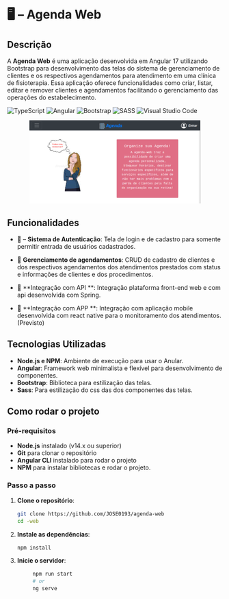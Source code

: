 # 🖥️ – Agenda Web
 
## Descrição
A **Agenda Web** é uma aplicação desenvolvida em Angular 17 utilizando Bootstrap para desenvolvimento das telas do sistema de gerenciamento de clientes e os respectivos agendamentos para atendimento em uma clínica de fisioterapia. Essa aplicação oferece funcionalidades como criar, listar, editar e remover clientes e agendamentos facilitando o gerenciamento das operações do estabelecimento.

![TypeScript](https://img.shields.io/badge/typescript-%23007ACC.svg?style=for-the-badge&logo=typescript&logoColor=white)
![Angular](https://img.shields.io/badge/angular-%23DD0031.svg?style=for-the-badge&logo=angular&logoColor=white)
![Bootstrap](https://img.shields.io/badge/bootstrap-%238511FA.svg?style=for-the-badge&logo=bootstrap&logoColor=white)
![SASS](https://img.shields.io/badge/SASS-hotpink.svg?style=for-the-badge&logo=SASS&logoColor=white)
![Visual Studio Code](https://img.shields.io/badge/Visual%20Studio%20Code-0078d7.svg?style=for-the-badge&logo=visual-studio-code&logoColor=white)

<p align="center">
    <img src="src/assets/img/tela-inicial-agenda.png" alt="Imagem tela inicial" width="400px">
</p>

## Funcionalidades

- 🔐 – **Sistema de Autenticação**: Tela de login e de cadastro para somente permitir entrada de usuários cadastrados.

- 🛒 **Gerenciamento de agendamentos**: CRUD de cadastro de clientes e dos respectivos agendamentos dos atendimentos prestados com status e informações de clientes e dos procedimentos.

- 🔗 **Integração com API **: Integração plataforma front-end web e com api desenvolvida com Spring.

- 📱 **Integração com APP **: Integração com aplicação mobile desenvolvida com react native para o monitoramento dos atendimentos.(Previsto)

## Tecnologias Utilizadas
- **Node.js e NPM**: Ambiente de execução para usar o Anular.
- **Angular**: Framework web minimalista e flexível para desenvolvimento de componentes.
- **Bootstrap**: Biblioteca para estilização das telas.
- **Sass**: Para estilização do css das dos componentes das telas.

## Como rodar o projeto
### Pré-requisitos
- **Node.js** instalado (v14.x ou superior)
- **Git** para clonar o repositório
- **Angular CLI** instalado para rodar o projeto
- **NPM** para instalar bibliotecas e rodar o projeto.

### Passo a passo

1. **Clone o repositório**:
    ```bash
    git clone https://github.com/JOSE0193/agenda-web
    cd -web
    ```

2. **Instale as dependências**:
    ```bash
    npm install
    ```

4. **Inicie o servidor**:
   ```bash
        npm run start
        # or
        ng serve
